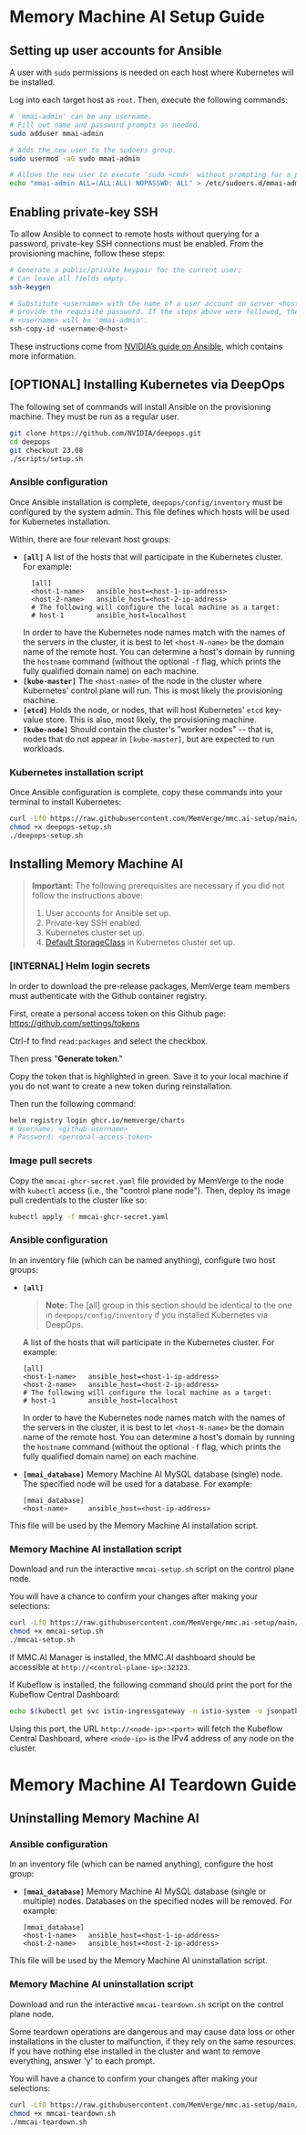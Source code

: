 # Memory Machine AI Setup Guide

## Setting up user accounts for Ansible

A user with `sudo` permissions is needed on each host where Kubernetes will be installed.

Log into each target host as `root`. Then, execute the following commands:

```bash
# 'mmai-admin' can be any username.
# Fill out name and password prompts as needed.
sudo adduser mmai-admin

# Adds the new user to the sudoers group.
sudo usermod -aG sudo mmai-admin

# Allows the new user to execute 'sudo <cmd>' without prompting for a password.
echo "mmai-admin ALL=(ALL:ALL) NOPASSWD: ALL" > /etc/sudoers.d/mmai-admin
```

## Enabling private-key SSH

To allow Ansible to connect to remote hosts without querying for a password, private-key SSH connections must be enabled. From the provisioning machine, follow these steps:
```bash
# Generate a public/private keypair for the current user;
# Can leave all fields empty.
ssh-keygen

# Substitute <username> with the name of a user account on server <host>;
# provide the requisite password. If the steps above were followed, then
# <username> will be 'mmai-admin'.
ssh-copy-id <username>@<host>
```

These instructions come from [NVIDIA’s guide on Ansible](https://github.com/NVIDIA/deepops/blob/master/docs/deepops/ansible.md#passwordless-configuration-using-ssh-keys), which contains more information.

## [OPTIONAL] Installing Kubernetes via DeepOps

The following set of commands will install Ansible on the provisioning machine. They must be run as a regular user.
```bash
git clone https://github.com/NVIDIA/deepops.git
cd deepops
git checkout 23.08
./scripts/setup.sh
```

### Ansible configuration

Once Ansible installation is complete, `deepops/config/inventory` must be configured by the system admin.
This file defines which hosts will be used for Kubernetes installation.

Within, there are four relevant host groups:

- **`[all]`**
  A list of the hosts that will participate in the Kubernetes cluster.
  For example:
  ```
    [all]
    <host-1-name>   ansible_host=<host-1-ip-address>
    <host-2-name>   ansible_host=<host-2-ip-address>
    # The following will configure the local machine as a target:
    # host-1        ansible_host=localhost
  ```
  In order to have the Kubernetes node names match with the names of the servers in the cluster, it is best to let `<host-N-name>` be the domain name of the remote host. You can determine a host's domain by running the `hostname` command (without the optional `-f` flag, which prints the fully qualified domain name) on each machine.
- **`[kube-master]`**
  The `<host-name>` of the node in the cluster where Kubernetes' control plane will run. This is most likely the provisioning machine.
- **`[etcd]`**
  Holds the node, or nodes, that will host Kubernetes' `etcd` key-value store. This is also, most likely, the provisioning machine.
- **`[kube-node]`**
  Should contain the cluster's "worker nodes" -- that is, nodes that do not appear in `[kube-master]`, but are expected to run workloads.

### Kubernetes installation script

Once Ansible configuration is complete, copy these commands into your terminal to install Kubernetes:
```bash
curl -LfO https://raw.githubusercontent.com/MemVerge/mmc.ai-setup/main/deepops-setup.sh
chmod +x deepops-setup.sh
./deepops-setup.sh
```

## Installing Memory Machine AI

> **Important:**
> The following prerequisites are necessary if you did not follow the instructions above:
> 1. User accounts for Ansible set up.
> 2. Private-key SSH enabled.
> 3. Kubernetes cluster set up.
> 4. [Default StorageClass](https://kubernetes.io/docs/concepts/storage/storage-classes/#default-storageclass) in Kubernetes cluster set up.

### [INTERNAL] Helm login secrets

In order to download the pre-release packages, MemVerge team members must authenticate with the Github container registry.

First, create a personal access token on this Github page: https://github.com/settings/tokens

Ctrl-f to find `read:packages` and select the checkbox.

Then press "**Generate token**."

Copy the token that is highlighted in green. Save it to your local machine if you do not want to create a new token during reinstallation.

Then run the following command:

``` bash
helm registry login ghcr.io/memverge/charts
# Username: <github-username>
# Password: <personal-access-token>
```

### Image pull secrets

Copy the `mmcai-ghcr-secret.yaml` file provided by MemVerge to the node with `kubectl` access (i.e., the "control plane node"). Then, deploy its image pull credentials to the cluster like so:
```bash
kubectl apply -f mmcai-ghcr-secret.yaml
```

### Ansible configuration

In an inventory file (which can be named anything), configure two host groups:
- **`[all]`**
  > **Note:**
  > The [all] group in this section should be identical to the one in `deepops/config/inventory` if you installed Kubernetes via DeepOps.

  A list of the hosts that will participate in the Kubernetes cluster.
  For example:
  ```
  [all]
  <host-1-name>   ansible_host=<host-1-ip-address>
  <host-2-name>   ansible_host=<host-2-ip-address>
  # The following will configure the local machine as a target:
  # host-1        ansible_host=localhost
  ```
  In order to have the Kubernetes node names match with the names of the servers in the cluster, it is best to let `<host-N-name>` be the domain name of the remote host. You can determine a host's domain by running the `hostname` command (without the optional `-f` flag, which prints the fully qualified domain name) on each machine.
- **`[mmai_database]`**
  Memory Machine AI MySQL database (single) node. The specified node will be used for a database.
  For example:
  ```
  [mmai_database]
  <host-name>     ansible_host=<host-ip-address>
  ```

This file will be used by the Memory Machine AI installation script.

### Memory Machine AI installation script

Download and run the interactive `mmcai-setup.sh` script on the control plane node.

You will have a chance to confirm your changes after making your selections:

```bash
curl -LfO https://raw.githubusercontent.com/MemVerge/mmc.ai-setup/main/mmcai-setup.sh
chmod +x mmcai-setup.sh
./mmcai-setup.sh
```

If MMC.AI Manager is installed, the MMC.AI dashboard should be accessible at `http://<control-plane-ip>:32323`.

If Kubeflow is installed, the following command should print the port for the Kubeflow Central Dashboard:

```bash
echo $(kubectl get svc istio-ingressgateway -n istio-system -o jsonpath='{.spec.ports[?(@.port==80)].nodePort}')
```

Using this port, the URL `http://<node-ip>:<port>` will fetch the Kubeflow Central Dashboard, where `<node-ip>` is the IPv4 address of any node on the cluster.

# Memory Machine AI Teardown Guide

## Uninstalling Memory Machine AI

### Ansible configuration

In an inventory file (which can be named anything), configure the host group:
- **`[mmai_database]`**
  Memory Machine AI MySQL database (single or multiple) nodes. Databases on the specified nodes will be removed.
  For example:
  ```
  [mmai_database]
  <host-1-name>   ansible_host=<host-1-ip-address>
  <host-2-name>   ansible_host=<host-2-ip-address>
  ```

This file will be used by the Memory Machine AI uninstallation script.

### Memory Machine AI uninstallation script

Download and run the interactive `mmcai-teardown.sh` script on the control plane node.

Some teardown operations are dangerous and may cause data loss or other installations in the cluster to malfunction, if they rely on the same resources.
If you have nothing else installed in the cluster and want to remove everything, answer 'y' to each prompt.

You will have a chance to confirm your changes after making your selections:
```bash
curl -LfO https://raw.githubusercontent.com/MemVerge/mmc.ai-setup/main/mmcai-teardown.sh
chmod +x mmcai-teardown.sh
./mmcai-teardown.sh
```
